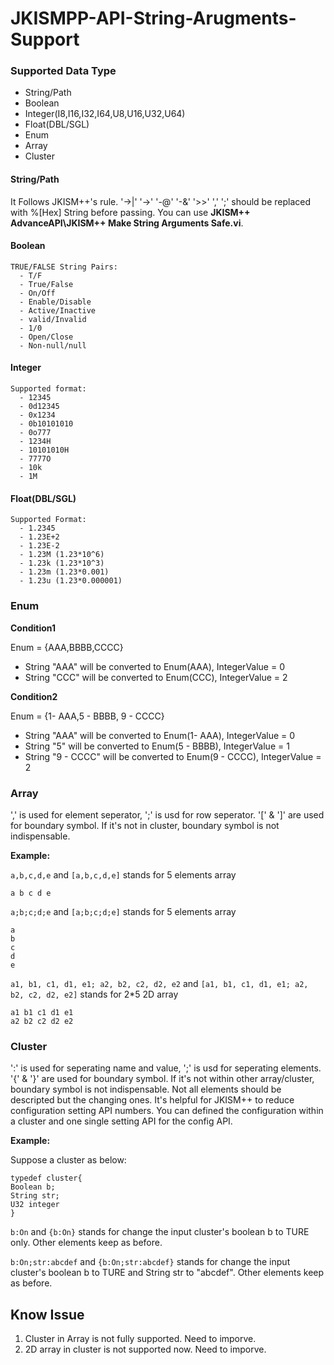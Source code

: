 # JKISMPP-API-String-Arugments-Support

### Supported Data Type

 - String/Path
 - Boolean
 - Integer(I8,I16,I32,I64,U8,U16,U32,U64)
 - Float(DBL/SGL)
 - Enum
 - Array
 - Cluster

#### String/Path

It Follows JKISM++'s rule. '->|' '->' '-@' '-&' '>>' ',' ';' should be replaced with %[Hex] String before passing. You can use **JKISM++ AdvanceAPI\JKISM++ Make String Arguments Safe.vi**.

#### Boolean

```
TRUE/FALSE String Pairs:
  - T/F
  - True/False
  - On/Off
  - Enable/Disable
  - Active/Inactive
  - valid/Invalid
  - 1/0
  - Open/Close
  - Non-null/null
```

#### Integer

```
Supported format:
  - 12345
  - 0d12345
  - 0x1234
  - 0b10101010
  - 0o777
  - 1234H
  - 10101010H
  - 7777O
  - 10k
  - 1M
```

#### Float(DBL/SGL)

```
Supported Format:
  - 1.2345
  - 1.23E+2
  - 1.23E-2
  - 1.23M (1.23*10^6)
  - 1.23k (1.23*10^3)
  - 1.23m (1.23*0.001)
  - 1.23u (1.23*0.000001)
```

### Enum

**Condition1**

Enum = {AAA,BBBB,CCCC}

 - String "AAA" will be converted to Enum(AAA), IntegerValue = 0
 - String "CCC" will be converted to Enum(CCC), IntegerValue = 2

**Condition2**

Enum = {1- AAA,5 - BBBB, 9 - CCCC}

 - String "AAA" will be converted to Enum(1- AAA), IntegerValue = 0
 - String "5" will be converted to Enum(5 - BBBB), IntegerValue = 1
 - String "9 - CCCC" will be converted to Enum(9 - CCCC), IntegerValue = 2

### Array

',' is used for element seperator, ';' is usd for row seperator. '[' & ']' are used for boundary symbol. If it's not in cluster, boundary symbol is not indispensable.

**Example:**

`a,b,c,d,e` and `[a,b,c,d,e]` stands for 5 elements array

```
a b c d e
```

`a;b;c;d;e` and `[a;b;c;d;e]` stands for 5 elements array

```
a
b
c
d
e
```

`a1, b1, c1, d1, e1; a2, b2, c2, d2, e2` and `[a1, b1, c1, d1, e1; a2, b2, c2, d2, e2]` stands for 2*5 2D array

```
a1 b1 c1 d1 e1
a2 b2 c2 d2 e2
```

### Cluster


':' is used for seperating name and value, ';' is usd for seperating elements. '{' & '}' are used for boundary symbol. If it's not within other array/cluster, boundary symbol is not indispensable. Not all elements should be descripted but the changing ones. 
It's helpful for JKISM++ to reduce configuration setting API numbers. You can defined the configuration within a cluster and one single setting API for the config API.

**Example:**

Suppose a cluster as below:
```
typedef cluster{
Boolean b;
String str;
U32 integer
}
```

`b:On` and `{b:On}` stands for change the input cluster's boolean b to TURE only. Other elements keep as before.

`b:On;str:abcdef` and `{b:On;str:abcdef}` stands for change the input cluster's boolean b to TURE and String str to "abcdef".  Other elements keep as before.


## Know Issue

1.  Cluster in Array is not fully supported. Need to imporve.
2.  2D array in cluster is not supported now. Need to imporve.



